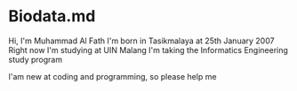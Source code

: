# Biodata.md
Hi, I'm Muhammad Al Fath
I'm born in Tasikmalaya at 25th January 2007
Right now I'm studying at UIN Malang
I'm taking the Informatics Engineering study program

I'am new at coding and programming, so please help me 
